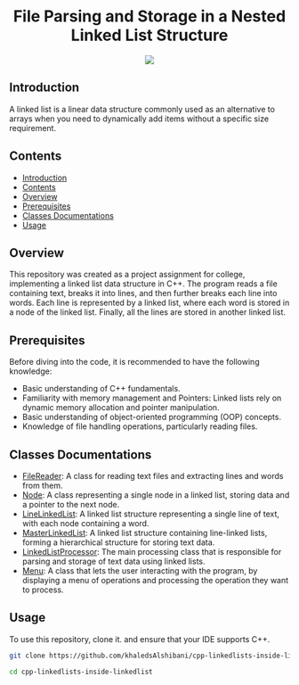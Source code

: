 <div align="center">
    <h1>File Parsing and Storage in a Nested Linked List Structure</h1>
    <img src="https://iili.io/JMf2vqX.png">
</div>

## Introduction
A linked list is a linear data structure commonly used as an alternative to arrays when you need to dynamically add items without a specific size requirement.

## Contents

- [Introduction](#introduction)
- [Contents](#contents)
- [Overview](#overview)
- [Prerequisites](#prerequisites)
- [Classes Documentations](#classes-documentations)
- [Usage](#usage)

## Overview
This repository was created as a project assignment for college, implementing a linked list data structure in C++. The program reads a file containing text, breaks it into lines, and then further breaks each line into words. Each line is represented by a linked list, where each word is stored in a node of the linked list. Finally, all the lines are stored in another linked list.

## Prerequisites
Before diving into the code, it is recommended to have the following knowledge:
- Basic understanding of C++ fundamentals.
- Familiarity with memory management and Pointers: Linked lists rely on dynamic memory allocation and pointer manipulation.
- Basic understanding of object-oriented programming (OOP) concepts.
- Knowledge of file handling operations, particularly reading files.

## Classes Documentations
- [FileReader](src/include/FileReader/README.md): A class for reading text files and extracting lines and words from them.
- [Node](src/include/Node/README.md): A class representing a single node in a linked list, storing data and a pointer to the next node.
- [LineLinkedList](src/include/LineLinkedList/README.md): A linked list structure representing a single line of text, with each node containing a word.
- [MasterLinkedList](src/include/MasterLinkedList/README.md): A linked list structure containing line-linked lists, forming a hierarchical structure for storing text data.
- [LinkedListProcessor](src/include/LinkedListProcessor/README.md): The main processing class that is responsible for parsing and storage of text data using linked lists.
- [Menu](src/include/Menu/README.md): A class that lets the user interacting with the program, by displaying a menu of operations and processing the operation they want to process.

## Usage
To use this repository, clone it. and ensure that your IDE supports C++.
```bash
git clone https://github.com/khaledsAlshibani/cpp-linkedlists-inside-linkedlist.git

cd cpp-linkedlists-inside-linkedlist
```